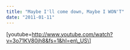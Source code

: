 ```yaml
---
title: "Maybe I'll come down, Maybe I WON'T"
date: "2011-01-11"
---
```


\[youtube=http://www.youtube.com/watch?v=3o71KV80jh8&fs=1&hl=en\_US\]
